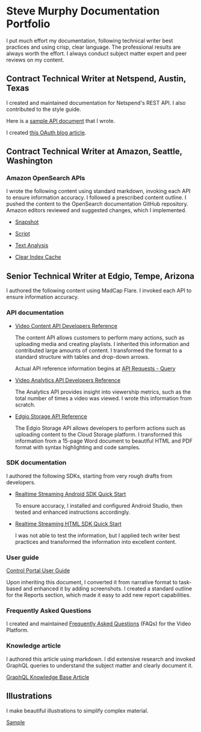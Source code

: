 # Steve Murphy Documentation Portfolio

I put much effort my documentation, following technical writer best practices and using crisp, clear language. The professional results are always worth the effort. I always conduct subject matter expert and peer reviews on my content.

## Contract Technical Writer at Netspend, Austin, Texas
I created and maintained documentation for Netspend's REST API. I also contributed to the style guide. 

Here is a [sample API document](https://github.com/Steve-O-Murphy/Portfolio/blob/main/API_Reference_%20Restrictions.pdf) that I wrote.

I created [this OAuth blog article](https://github.com/Steve-O-Murphy/Portfolio/blob/main/OAuth%20%20Blog%20Article-Part-1.pdf).

## Contract Technical Writer at Amazon, Seattle, Washington

### Amazon OpenSearch APIs

I wrote the following content using standard markdown, invoking each API to ensure information accuracy. I followed a prescribed content outline. I pushed the content to the OpenSearch documentation GitHub repository. Amazon editors reviewed and suggested changes, which I implemented.

* [Snapshot](https://opensearch.org/docs/latest/api-reference/snapshots/index/)

* [Script](https://opensearch.org/docs/latest/api-reference/script-apis/index/)

* [Text Analysis](https://opensearch.org/docs/latest/api-reference/analyze-apis/index/)

* [Clear Index Cache](https://opensearch.org/docs/latest/api-reference/index-apis/clear-index-cache/)

## Senior Technical Writer at Edgio, Tempe, Arizona

I authored the following content using MadCap Flare. I invoked each API to ensure information accuracy. 

### API documentation

* [Video Content API Developers Reference](https://support.limelight.com/public/video/en/Default.htm#Video/Video%20-%20Platform/Guide/content_api.htm)

    The content API allows customers to perform many actions, such as uploading media and creating playlists. I inherited this information and contributed large amounts of content. I transformed the format to a standard structure with tables and drop-down arrows.

    Actual API reference information begins at [API Requests - Query](https://support.limelight.com/public/video/en/Default.htm#Video/Video%20-%20Platform/Guide/content_api.htm#3.0)

* [Video Analytics API Developers Reference](https://support.limelight.com/public/video/en/Default.htm#Video/Video%20-%20Platform/Guide/analytics_api.htm)

    The Analytics API provides insight into viewership metrics, such as the total number of times a video was viewed. I wrote this information from scratch.

* [Edgio Storage API Reference](https://support.limelight.com/public/en/Default.htm#Storage/API%20Reference%20Guide/API%20Reference_Public.htm)

    The Edgio Storage API allows developers to perform actions such as uploading content to the Cloud Storage platform. I transformed this information from a 15-page Word document to beautiful HTML and PDF format with syntax highlighting and code samples.

### SDK documentation

I authored the following SDKs, starting from very rough drafts from developers. 

* [Realtime Streaming Android SDK Quick Start](https://support.limelight.com/public/en/Default.htm#Video/Limelight%20Realtime%20Streaming%20v2/RTS%20SDK%20-%20Android.htm)

    To ensure accuracy, I installed and configured Android Studio, then tested and enhanced instructions accordingly.

* [Realtime Streaming HTML SDK Quick Start](https://support.limelight.com/public/en/Default.htm#Video/Limelight%20Realtime%20Streaming%20v2/RTS%20SDK%20-%20HTML.htm)

    I was not able to test the information, but I applied tech writer best practices and transformed the information into excellent content.

### User guide

[Control Portal User Guide](https://support.limelight.com/public/en/Content/Control/Control%20Portal%20-%20User%20Guide/User%20Guide%20Pages/Control%20Portal%20User%20Guide.htm?tocpath=Control%7CUser%20Guide%7C_____0)

Upon inheriting this document, I converted it from narrative format to task-based and enhanced it by adding screenshots. I created a standard outline for the Reports section, which made it easy to add new report capabilities.

### Frequently Asked Questions

I created and maintained [Frequently Asked Questions](https://support.limelight.com/public/en/Default.htm#Video/Video%20-%20Platform/FAQ/FAQs.htm?TocPath=Video%257C_____3) (FAQs) for the Video Platform.

### Knowledge article

I authored this article using markdown. I did extensive research and invoked GraphQL queries to understand the subject matter and clearly document it.

[GraphQL Knowledge Base Article](https://docs.layer0.co/guides/what_is_graphql)

## Illustrations

I make beautiful illustrations to simplify complex material.

[Sample](https://docs.layer0.co/guides/traffic_splitting)
